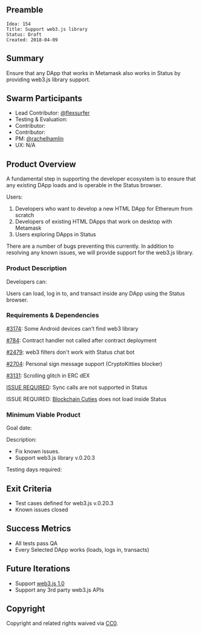 ## Preamble

    Idea: 154
    Title: Support web3.js library
    Status: Draft
    Created: 2018-04-09
    
## Summary
Ensure that any DApp that works in Metamask also works in Status by providing web3.js library support.

## Swarm Participants
- Lead Contributor: [@flexsurfer](https://github.com/flexsurfer)
- Testing & Evaluation: 
- Contributor:
- Contributor:
- PM: [@rachelhamlin](https://github.com/rachelhamlin)
- UX: N/A

## Product Overview

A fundamental step in supporting the developer ecosystem is to ensure that any existing DApp loads and is operable in the Status browser.

Users:
1. Developers who want to develop a new HTML DApp for Ethereum from scratch
2. Developers of existing HTML DApps that work on desktop with Metamask
3. Users exploring DApps in Status

There are a number of bugs preventing this currently. In addition to resolving any known issues, we will provide support for the web3.js library.

### Product Description

Developers can: 

Users can load, log in to, and transact inside any DApp using the Status browser.

### Requirements & Dependencies

[#3174](https://github.com/status-im/status-react/issues/3174): Some Android devices can't find web3 library

[#784](https://github.com/status-im/status-go/issues/784): Contract handler not called after contract deployment

[#2479](https://github.com/status-im/status-react/issues/2479): web3 filters don't work with Status chat bot

[#2704](https://github.com/status-im/status-react/issues/2704): Personal sign message support (CryptoKitties blocker)

[#3131](https://github.com/status-im/status-react/issues/3131): Scrolling glitch in ERC dEX

[ISSUE REQUIRED](https://github.com/status-im/status-react/blob/develop/resources/js/web3_init.js#L25): Sync calls are not supported in Status 

ISSUE REQUIRED: [Blockchain Cuties](https://blockchaincuties.co ) does not load inside Status

### Minimum Viable Product

Goal date: 

Description:
- Fix known issues. 
- Support web3.js library v.0.20.3

Testing days required:

## Exit Criteria
- Test cases defined for web3.js v.0.20.3
- Known issues closed

## Success Metrics
- All tests pass QA
- Every Selected DApp works (loads, logs in, transacts)

## Future Iterations
- Support [web3.js 1.0](https://web3js.readthedocs.io/en/1.0/)
- Support any 3rd party web3.js APIs 

## Copyright

Copyright and related rights waived via [CC0](https://creativecommons.org/publicdomain/zero/1.0/).

